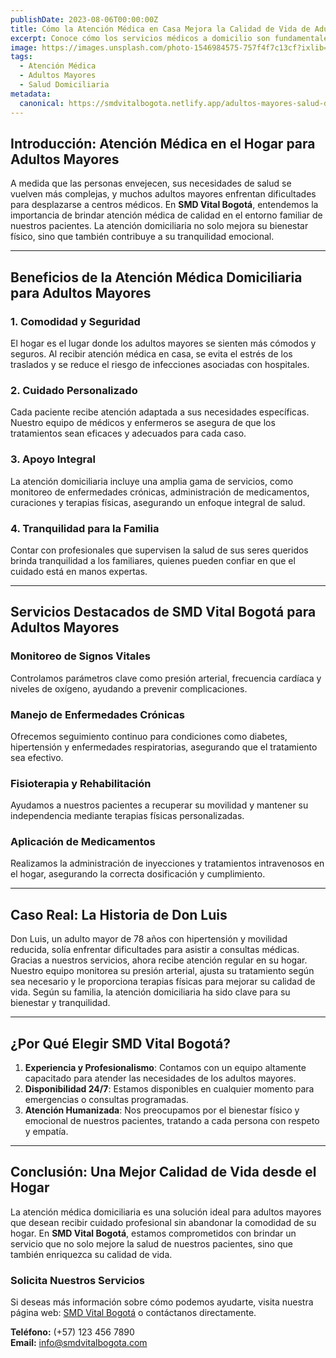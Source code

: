 ```yaml
---
publishDate: 2023-08-06T00:00:00Z
title: Cómo la Atención Médica en Casa Mejora la Calidad de Vida de Adultos Mayores
excerpt: Conoce cómo los servicios médicos a domicilio son fundamentales para garantizar el bienestar de los adultos mayores, brindándoles seguridad y atención especializada en su entorno familiar.
image: https://images.unsplash.com/photo-1546984575-757f4f7c13cf?ixlib=rb-4.0.3&ixid=M3wxMjA3fDB8MHxwaG90by1wYWdlfHx8fGVufDB8fHx8fA%3D%3D&auto=format&fit=crop&w=2070&q=80
tags:
  - Atención Médica
  - Adultos Mayores
  - Salud Domiciliaria
metadata:
  canonical: https://smdvitalbogota.netlify.app/adultos-mayores-salud-domiciliaria
---
```


## Introducción: Atención Médica en el Hogar para Adultos Mayores

A medida que las personas envejecen, sus necesidades de salud se vuelven más complejas, y muchos adultos mayores enfrentan dificultades para desplazarse a centros médicos. En **SMD Vital Bogotá**, entendemos la importancia de brindar atención médica de calidad en el entorno familiar de nuestros pacientes. La atención domiciliaria no solo mejora su bienestar físico, sino que también contribuye a su tranquilidad emocional.

---

## Beneficios de la Atención Médica Domiciliaria para Adultos Mayores

### **1. Comodidad y Seguridad**

El hogar es el lugar donde los adultos mayores se sienten más cómodos y seguros. Al recibir atención médica en casa, se evita el estrés de los traslados y se reduce el riesgo de infecciones asociadas con hospitales.

### **2. Cuidado Personalizado**

Cada paciente recibe atención adaptada a sus necesidades específicas. Nuestro equipo de médicos y enfermeros se asegura de que los tratamientos sean eficaces y adecuados para cada caso.

### **3. Apoyo Integral**

La atención domiciliaria incluye una amplia gama de servicios, como monitoreo de enfermedades crónicas, administración de medicamentos, curaciones y terapias físicas, asegurando un enfoque integral de salud.

### **4. Tranquilidad para la Familia**

Contar con profesionales que supervisen la salud de sus seres queridos brinda tranquilidad a los familiares, quienes pueden confiar en que el cuidado está en manos expertas.

---

## Servicios Destacados de SMD Vital Bogotá para Adultos Mayores

### **Monitoreo de Signos Vitales**

Controlamos parámetros clave como presión arterial, frecuencia cardíaca y niveles de oxígeno, ayudando a prevenir complicaciones.

### **Manejo de Enfermedades Crónicas**

Ofrecemos seguimiento continuo para condiciones como diabetes, hipertensión y enfermedades respiratorias, asegurando que el tratamiento sea efectivo.

### **Fisioterapia y Rehabilitación**

Ayudamos a nuestros pacientes a recuperar su movilidad y mantener su independencia mediante terapias físicas personalizadas.

### **Aplicación de Medicamentos**

Realizamos la administración de inyecciones y tratamientos intravenosos en el hogar, asegurando la correcta dosificación y cumplimiento.

---

## Caso Real: La Historia de Don Luis

Don Luis, un adulto mayor de 78 años con hipertensión y movilidad reducida, solía enfrentar dificultades para asistir a consultas médicas. Gracias a nuestros servicios, ahora recibe atención regular en su hogar. Nuestro equipo monitorea su presión arterial, ajusta su tratamiento según sea necesario y le proporciona terapias físicas para mejorar su calidad de vida. Según su familia, la atención domiciliaria ha sido clave para su bienestar y tranquilidad.

---

## ¿Por Qué Elegir SMD Vital Bogotá?

1. **Experiencia y Profesionalismo**: Contamos con un equipo altamente capacitado para atender las necesidades de los adultos mayores.
2. **Disponibilidad 24/7**: Estamos disponibles en cualquier momento para emergencias o consultas programadas.
3. **Atención Humanizada**: Nos preocupamos por el bienestar físico y emocional de nuestros pacientes, tratando a cada persona con respeto y empatía.

---

## Conclusión: Una Mejor Calidad de Vida desde el Hogar

La atención médica domiciliaria es una solución ideal para adultos mayores que desean recibir cuidado profesional sin abandonar la comodidad de su hogar. En **SMD Vital Bogotá**, estamos comprometidos con brindar un servicio que no solo mejore la salud de nuestros pacientes, sino que también enriquezca su calidad de vida.

### **Solicita Nuestros Servicios**

Si deseas más información sobre cómo podemos ayudarte, visita nuestra página web: [SMD Vital Bogotá](https://smdvitalbogota.netlify.app/) o contáctanos directamente.

**Teléfono:** (+57) 123 456 7890  
**Email:** info@smdvitalbogota.com
